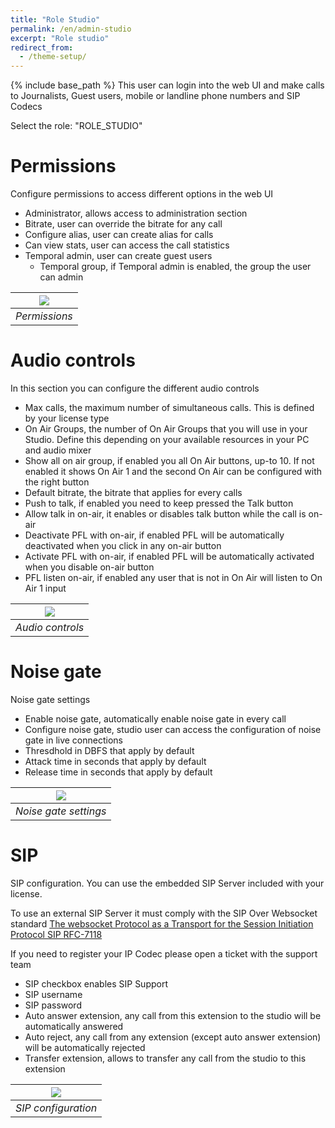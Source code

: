 ```yaml
---
title: "Role Studio"
permalink: /en/admin-studio
excerpt: "Role studio"
redirect_from:
  - /theme-setup/
---
```


{% include base_path %}
This user can login into the web UI and make calls to Journalists, Guest users, mobile or landline phone numbers and SIP Codecs

Select the role: "ROLE_STUDIO"

# Permissions

Configure permissions to access different options in the web UI

* Administrator, allows access to administration section
* Bitrate, user can override the bitrate for any call
* Configure alias, user can create alias for calls
* Can view stats, user can access the call statistics
* Temporal admin, user can create guest users
  * Temporal group, if Temporal admin is enabled, the group the user can admin
  
|![](/en/admin-studio/permissions.png)|  
|:--:|
|*Permissions*|

# Audio controls

In this section you can configure the different audio controls

* Max calls, the maximum number of simultaneous calls. This is defined by your license type
* On Air Groups, the number of On Air Groups that you will use in your Studio. Define this depending on your available resources in your PC and audio mixer
* Show all on air group, if enabled you all On Air buttons, up-to 10. If not enabled it shows On Air 1 and the second On Air can be configured with the right button
* Default bitrate, the bitrate that applies for every calls
* Push to talk, if enabled you need to keep pressed the Talk button
* Allow talk in on-air, it enables or disables talk button while the call is on-air
* Deactivate PFL with on-air, if enabled PFL will be automatically deactivated when you click in any on-air button
* Activate PFL with on-air, if enabled PFL will be automatically activated when you disable on-air button
* PFL listen on-air, if enabled any user that is not in On Air will listen to On Air 1 input

|![](/en/admin-studio/audio-controls.png)|
|:--:|
|*Audio controls*|

# Noise gate

Noise gate settings

* Enable noise gate, automatically enable noise gate in every call
* Configure noise gate, studio user can access the configuration of noise gate in live connections
* Thresdhold in DBFS that apply by default
* Attack time in seconds that apply by default
* Release time in seconds that apply by default

|![](/en/admin-studio/noise-gate.png)|
|:--:|
|*Noise gate settings*|

# SIP

SIP configuration. You can use the embedded SIP Server included with your license.

To use an external SIP Server it must comply with the SIP Over Websocket standard [The websocket Protocol as a Transport for the Session Initiation Protocol SIP RFC-7118](https://tools.ietf.org/html/rfc7118)

If you need to register your IP Codec please open a ticket with the support team

* SIP checkbox enables SIP Support
* SIP username
* SIP password
* Auto answer extension, any call from this extension to the studio will be automatically answered
* Auto reject, any call from any extension (except auto answer extension) will be automatically rejected
* Transfer extension, allows to transfer any call from the studio to this extension

|![](/en/admin-studio/sip.png)|
|:--:|
|*SIP configuration*|


